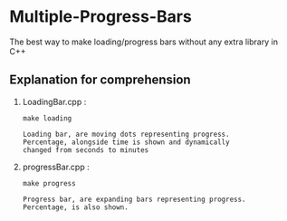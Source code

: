 # Multiple-Progress-Bars

The best way to make loading/progress bars without any extra library in C++

## Explanation for comprehension 

1. LoadingBar.cpp :

   ```
   make loading
   ```
   ```
   Loading bar, are moving dots representing progress.
   Percentage, alongside time is shown and dynamically 
   changed from seconds to minutes
   ```

2. progressBar.cpp :
   
    ```
   make progress
   ```
   ```
   Progress bar, are expanding bars representing progress.
   Percentage, is also shown.
   ```